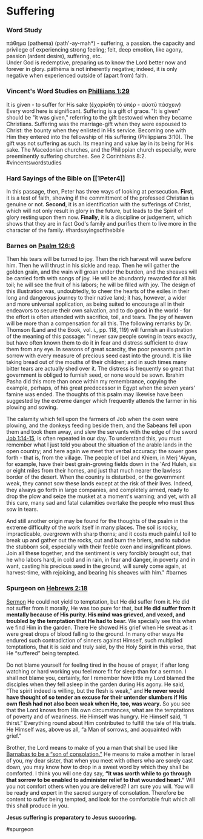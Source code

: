 # Suffering

### Word Study
πάθημα (pathema) (path'-ay-mah\*) - suffering, a passion. the capacity and privilege of experiencing strong feeling; felt, deep emotion, like agony, passion (ardent desire), suffering, etc.  
Under God is redemptive, preparing us to know the Lord better now and forever in glory. páthēma is not inherently negative; indeed, it is only negative when experienced outside of (apart from) faith.

### Vincent's Word Studies on [Philliians 1:29](Phillipians1#v.29)

It is given - to suffer for His sake (ἐχαρίσθη τὸ ὑπὲρ - αὐοτῦ πάσχειν)  
Every word here is significant. Suffering is a gift of grace. "It is given" should be "it was given," referring to the gift bestowed when they became Christians. Suffering was the marriage-gift when they were espoused to Christ: the bounty when they enlisted in His service. Becoming one with Him they entered into the fellowship of His suffering (Philippians 3:10). The gift was not suffering as such. Its meaning and value lay in its being for His sake. The Macedonian churches, and the Philippian church especially, were preeminently suffering churches. See 2 Corinthians 8:2.
#vincentswordstudies

### Hard Sayings of the Bible on [[1Peter4]]
In this passage, then, Peter has three ways of looking at persecution. 
**First**, it is a test of faith, showing if the committment of the professed Christian is genuine or not.
**Second**, it is an identification with the sufferings of Christ, which will not only result in glory in the future, but leads to the Spirit of glory resting upon them now.
**Finally**, it is a discipline or judgement, which shows that they are in fact God's family and purifies them to live more in the character of the family.
#hardsayingsofthebible 

### Barnes on [Psalm 126:6](Psalm126.md#v.6)
Then his tears will be turned to joy. Then the rich harvest will wave before him. Then he will thrust in his sickle and reap. Then he will gather the golden grain, and the wain will groan under the burden, and the sheaves will be carried forth with songs of joy. He will be abundantly rewarded for all his toil; he will see the fruit of his labors; he will be filled with joy. The design of this illustration was, undoubtedly, to cheer the hearts of the exiles in their long and dangerous journey to their native land; it has, however, a wider and more universal application, as being suited to encourage all in their endeavors to secure their own salvation, and to do good in the world - for the effort is often attended with sacrifice, toil, and tears. The joy of heaven will be more than a compensation for all this. The following remarks by Dr. Thomson (Land and the Book, vol. i., pp. 118, 119) will furnish an illustration of the meaning of this passage: "I never saw people sowing in tears exactly, but have often known them to do it in fear and distress sufficient to draw them from any eye. In seasons of great scarcity, the poor peasants part in sorrow with every measure of precious seed cast into the ground. It is like taking bread out of the mouths of their children; and in such times many bitter tears are actually shed over it. The distress is frequently so great that government is obliged to furnish seed, or none would be sown. Ibrahim Pasha did this more than once within my remembrance, copying the example, perhaps, of his great predecessor in Egypt when the seven years' famine was ended. The thoughts of this psalm may likewise have been suggested by the extreme danger which frequently attends the farmer in his plowing and sowing.

The calamity which fell upon the farmers of Job when the oxen were plowing, and the donkeys feeding beside them, and the Sabeans fell upon them and took them away, and slew the servants with the edge of the sword [Job 1:14-15](http://biblehub.com/job/1-14.htm), is often repeated in our day. To understand this, you must remember what I just told you about the situation of the arable lands in the open country; and here again we meet that verbal accuracy: the sower goes forth - that is, from the village. The people of Ibel and Khiem, in Merj ‛Aiyun, for example, have their best grain-growing fields down in the ‛Ard Huleh, six or eight miles from their homes, and just that much nearer the lawless border of the desert. When the country is disturbed, or the government weak, they cannot sow these lands except at the risk of their lives. Indeed, they always go forth in large companies, and completely armed, ready to drop the plow and seize the musket at a moment's warning; and yet, with all this care, many sad and fatal calamities overtake the people who must thus sow in tears.

And still another origin may be found for the thoughts of the psalm in the extreme difficulty of the work itself in many places. The soil is rocky, impracticable, overgrown with sharp thorns; and it costs much painful toil to break up and gather out the rocks, cut and burn the briers, and to subdue the stubborn soil, especially with their feeble oxen and insignificant plows. Join all these together, and the sentiment is very forcibly brought out, that he who labors hard, in cold and in rain, in fear and danger, in poverty and in want, casting his precious seed in the ground, will surely come again, at harvest-time, with rejoicing, and bearing his sheaves with him."
#barnes 

### Spurgeon on [Hebrews 2:18](Hebrews2#v.18)
[Sermon](https://www.spurgeongems.org/sermon/chs1974.pdf)
He could not yield to temptation, but He did suffer from it. He did not suffer from it morally, He was too pure for that, but **He did suffer from it mentally because of His purity. His mind was grieved, and vexed, and troubled by the temptation that He had to bear.** We specially see this when we find Him in the garden. There He showed His grief when He sweat as it were great drops of blood falling to the ground. In many other ways He endured such contradiction of sinners against Himself, such multiplied temptations, that it is said and truly said, by the Holy Spirit in this verse, that He “suffered” being tempted.

Do not blame yourself for feeling tired in the house of prayer, if after long watching or hard working you feel more fit for sleep than for a sermon. I shall not blame you, certainly, for I remember how little my Lord blamed the disciples when they fell asleep in the garden during His agony. He said, “The spirit indeed is willing, but the flesh is weak,” and **He never would have thought of so tender an excuse for their untender slumbers if His own flesh had not also been weak when He, too, was weary.** So you see that the Lord knows from His own circumstances, what are the temptations of poverty and of weariness. He Himself was hungry. He Himself said, “I thirst.” Everything round about Him contributed to fulfill the tale of His trials. He Himself was, above us all, “a Man of sorrows, and acquainted with grief.”

Brother, the Lord means to make of you a man that shall be used like [Barnabas to be a “son of consolation.”](Acts4#v.36-37) He means to make a mother in Israel of you, my dear sister, that when you meet with others who are sorely cast down, you may know how to drop in a sweet word by which they shall be comforted. I think you will one day say, **“It was worth while to go through that sorrow to be enabled to administer relief to that wounded heart.”** Will you not comfort others when you are delivered? I am sure you will. You will be ready and expert in the sacred surgery of consolation. Therefore be content to suffer being tempted, and look for the comfortable fruit which all this shall produce in you.

**Jesus suffering is preparatory to Jesus succoring.**

#spurgeon 